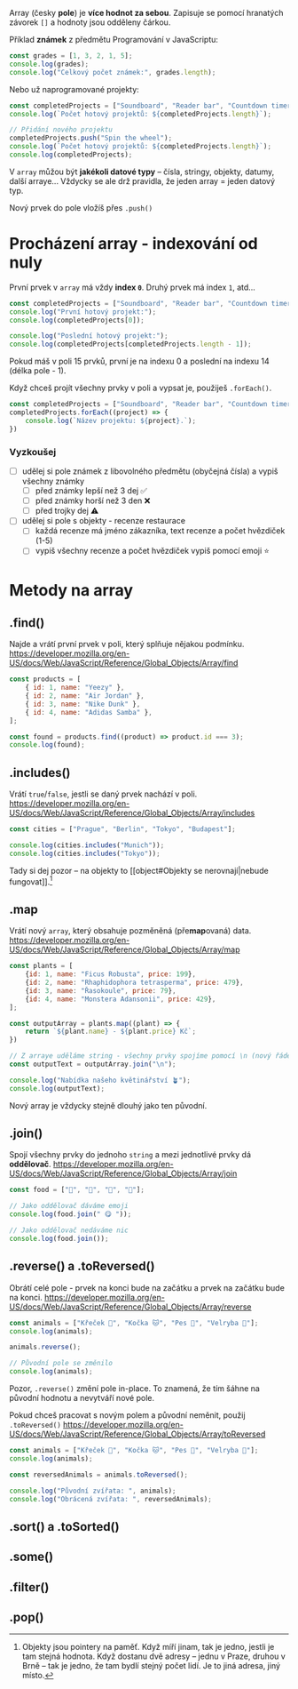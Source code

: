Array (česky **pole**) je **více hodnot za sebou**. Zapisuje se pomocí hranatých závorek `[]` a hodnoty jsou odděleny čárkou.

Příklad **známek** z předmětu Programování v JavaScriptu:

```javascript
const grades = [1, 3, 2, 1, 5];
console.log(grades);
console.log("Celkový počet známek:", grades.length);
```

Nebo už naprogramované projekty:
```javascript
const completedProjects = ["Soundboard", "Reader bar", "Countdown timer"];
console.log(`Počet hotový projektů: ${completedProjects.length}`);

// Přidání nového projektu
completedProjects.push("Spin the wheel");
console.log(`Počet hotový projektů: ${completedProjects.length}`);
console.log(completedProjects);
```

V `array` můžou být **jakékoli datové typy** – čísla, stringy, objekty, datumy, další arraye... Vždycky se ale drž pravidla, že jeden array = jeden datový typ.

Nový prvek do pole vložíš přes `.push()`
# Procházení array - indexování od nuly
První prvek v `array` má vždy **index `0`**. Druhý prvek má index `1`, atd...

```javascript
const completedProjects = ["Soundboard", "Reader bar", "Countdown timer"];
console.log("První hotový projekt:");
console.log(completedProjects[0]);

console.log("Poslední hotový projekt:");
console.log(completedProjects[completedProjects.length - 1]);
```

Pokud máš v poli 15 prvků, první je na indexu 0 a poslední na indexu 14 (délka pole - 1).

Když chceš projít všechny prvky v poli a vypsat je, použiješ `.forEach()`.

```javascript
const completedProjects = ["Soundboard", "Reader bar", "Countdown timer"];
completedProjects.forEach((project) => {
	console.log(`Název projektu: ${project}.`);
})
```

### Vyzkoušej
- [ ] udělej si pole známek z libovolného předmětu (obyčejná čísla) a vypiš všechny známky
	- [ ] před známky lepší než 3 dej ✅
	- [ ] před známky horší než 3 den ❌
	- [ ] před trojky dej ⚠
- [ ] udělej si pole s objekty - recenze restaurace
	- [ ] každá recenze má jméno zákazníka, text recenze a počet hvězdiček (1-5)
	- [ ] vypiš všechny recenze a počet hvězdiček vypiš pomocí emoji ⭐️
# Metody na array

## .find()
Najde a vrátí první prvek v poli, který splňuje nějakou podmínku.
https://developer.mozilla.org/en-US/docs/Web/JavaScript/Reference/Global_Objects/Array/find
```javascript
const products = [
	{ id: 1, name: "Yeezy" },
	{ id: 2, name: "Air Jordan" },
	{ id: 3, name: "Nike Dunk" },
	{ id: 4, name: "Adidas Samba" },
];

const found = products.find((product) => product.id === 3);
console.log(found);
```
## .includes()
Vrátí `true`/`false`, jestli se daný prvek nachází v poli.
https://developer.mozilla.org/en-US/docs/Web/JavaScript/Reference/Global_Objects/Array/includes

```javascript
const cities = ["Prague", "Berlin", "Tokyo", "Budapest"];

console.log(cities.includes("Munich"));
console.log(cities.includes("Tokyo"));
```
Tady si dej pozor – na objekty to [[object#Objekty se nerovnají|nebude fungovat]].[^1]
## .map
Vrátí nový `array`, který obsahuje pozměněná (pře**map**ovaná) data.
https://developer.mozilla.org/en-US/docs/Web/JavaScript/Reference/Global_Objects/Array/map

```javascript
const plants = [
	{id: 1, name: "Ficus Robusta", price: 199},
	{id: 2, name: "Rhaphidophora tetrasperma", price: 479},
	{id: 3, name: "Řasokoule", price: 79},
	{id: 4, name: "Monstera Adansonii", price: 429},
];

const outputArray = plants.map((plant) => {
	return `${plant.name} - ${plant.price} Kč`;
})

// Z arraye uděláme string - všechny prvky spojíme pomocí \n (nový řádek)
const outputText = outputArray.join("\n");

console.log("Nabídka našeho květinářství 🪴");
console.log(outputText);
```

Nový array je vždycky stejně dlouhý jako ten původní.

## .join()
Spojí všechny prvky do jednoho `string` a mezi jednotlivé prvky dá **oddělovač**.
https://developer.mozilla.org/en-US/docs/Web/JavaScript/Reference/Global_Objects/Array/join

```javascript
const food = ["🌭", "🥖", "🍔", "🥓"];

// Jako oddělovač dáváme emoji
console.log(food.join(" 😋 "));

// Jako oddělovač nedáváme nic
console.log(food.join());
```
## .reverse() a .toReversed()
Obrátí celé pole - prvek na konci bude na začátku a prvek na začátku bude na konci.
https://developer.mozilla.org/en-US/docs/Web/JavaScript/Reference/Global_Objects/Array/reverse

```javascript
const animals = ["Křeček 🐹", "Kočka 🐱", "Pes 🐶", "Velryba 🐳"];
console.log(animals);

animals.reverse();

// Původní pole se změnilo
console.log(animals);
```

Pozor, `.reverse()` změní pole in-place. To znamená, že tím šáhne na původní hodnotu a nevytváří nové pole.

Pokud chceš pracovat s novým polem a původní neměnit, použij `.toReversed()`
https://developer.mozilla.org/en-US/docs/Web/JavaScript/Reference/Global_Objects/Array/toReversed

```javascript
const animals = ["Křeček 🐹", "Kočka 🐱", "Pes 🐶", "Velryba 🐳"];
console.log(animals);

const reversedAnimals = animals.toReversed();

console.log("Původní zvířata: ", animals);
console.log("Obrácená zvířata: ", reversedAnimals);
```
## .sort() a .toSorted()
## .some()

## .filter()

## .pop()

[^1]: Objekty jsou pointery na paměť. Když míří jinam, tak je jedno, jestli je tam stejná hodnota. Když dostanu dvě adresy – jednu v Praze, druhou v Brně – tak je jedno, že tam bydlí stejný počet lidí. Je to jiná adresa, jiný místo.
